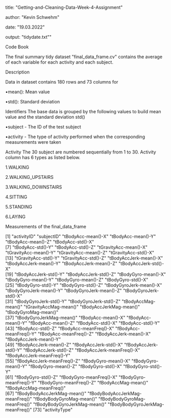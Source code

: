 title: "Getting-and-Cleaning-Data-Week-4-Assignment"

author: "Kevin Schwehm"

date: "19.03.2022"

output: "tidydate.txt""

Code Book

The final summary tidy dataset "final_data_frame.cv" contains the average of each variable for each activity and each subject.

Description

Data in dataset contains 180 rows and 73 columns for

•mean(): Mean value

•std(): Standard deviation

Identifiers
The base data is grouped by the following values to build mean value and the standard deviation std()

•subject - The ID of the test subject

•activity - The type of activity performed when the corresponding measurements were taken

Activity
The 30 subject are numbered sequentially from 1 to 30. Activity column has 6 types as listed below.

1.WALKING

2.WALKING_UPSTAIRS

3.WALKING_DOWNSTAIRS

4.SITTING

5.STANDING

6.LAYING

Measurements of the final_data_frame

[1] "activityID"                      "subjectID"                       "tBodyAcc-mean()-X"               "tBodyAcc-mean()-Y"               "tBodyAcc-mean()-Z"               "tBodyAcc-std()-X"               
[7] "tBodyAcc-std()-Y"                "tBodyAcc-std()-Z"                "tGravityAcc-mean()-X"            "tGravityAcc-mean()-Y"            "tGravityAcc-mean()-Z"            "tGravityAcc-std()-X"            
[13] "tGravityAcc-std()-Y"             "tGravityAcc-std()-Z"             "tBodyAccJerk-mean()-X"           "tBodyAccJerk-mean()-Y"           "tBodyAccJerk-mean()-Z"           "tBodyAccJerk-std()-X"           
[19] "tBodyAccJerk-std()-Y"            "tBodyAccJerk-std()-Z"            "tBodyGyro-mean()-X"              "tBodyGyro-mean()-Y"              "tBodyGyro-mean()-Z"              "tBodyGyro-std()-X"              
[25] "tBodyGyro-std()-Y"               "tBodyGyro-std()-Z"               "tBodyGyroJerk-mean()-X"          "tBodyGyroJerk-mean()-Y"          "tBodyGyroJerk-mean()-Z"          "tBodyGyroJerk-std()-X"          
[31] "tBodyGyroJerk-std()-Y"           "tBodyGyroJerk-std()-Z"           "tBodyAccMag-mean()"              "tGravityAccMag-mean()"           "tBodyAccJerkMag-mean()"          "tBodyGyroMag-mean()"            
[37] "tBodyGyroJerkMag-mean()"         "fBodyAcc-mean()-X"               "fBodyAcc-mean()-Y"               "fBodyAcc-mean()-Z"               "fBodyAcc-std()-X"                "fBodyAcc-std()-Y"               
[43] "fBodyAcc-std()-Z"                "fBodyAcc-meanFreq()-X"           "fBodyAcc-meanFreq()-Y"           "fBodyAcc-meanFreq()-Z"           "fBodyAccJerk-mean()-X"           "fBodyAccJerk-mean()-Y"          
[49] "fBodyAccJerk-mean()-Z"           "fBodyAccJerk-std()-X"            "fBodyAccJerk-std()-Y"            "fBodyAccJerk-std()-Z"            "fBodyAccJerk-meanFreq()-X"       "fBodyAccJerk-meanFreq()-Y"      
[55] "fBodyAccJerk-meanFreq()-Z"       "fBodyGyro-mean()-X"              "fBodyGyro-mean()-Y"              "fBodyGyro-mean()-Z"              "fBodyGyro-std()-X"               "fBodyGyro-std()-Y"              
[61] "fBodyGyro-std()-Z"               "fBodyGyro-meanFreq()-X"          "fBodyGyro-meanFreq()-Y"          "fBodyGyro-meanFreq()-Z"          "fBodyAccMag-mean()"              "fBodyAccMag-meanFreq()"         
[67] "fBodyBodyAccJerkMag-mean()"      "fBodyBodyAccJerkMag-meanFreq()"  "fBodyBodyGyroMag-mean()"         "fBodyBodyGyroMag-meanFreq()"     "fBodyBodyGyroJerkMag-mean()"     "fBodyBodyGyroJerkMag-meanFreq()"
[73] "activityType"                   